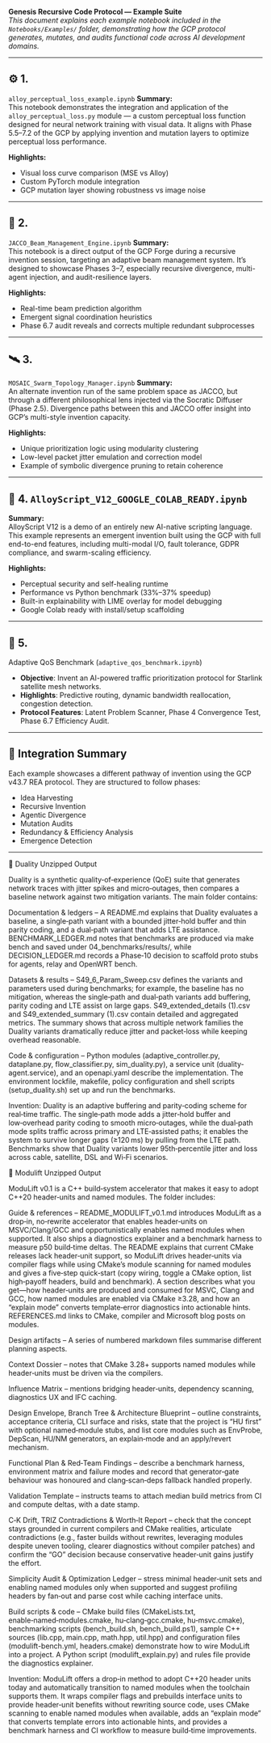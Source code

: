
**Genesis Recursive Code Protocol — Example Suite**  
_This document explains each example notebook included in the `Notebooks/Examples/` folder, demonstrating how the GCP protocol generates, mutates, and audits functional code across AI development domains._

---

## ⚙️ 1. 
`alloy_perceptual_loss_example.ipynb`
**Summary:**  
This notebook demonstrates the integration and application of the `alloy_perceptual_loss.py` module — a custom perceptual loss function designed for neural network training with visual data. It aligns with Phase 5.5–7.2 of the GCP by applying invention and mutation layers to optimize perceptual loss performance.

**Highlights:**
- Visual loss curve comparison (MSE vs Alloy)
- Custom PyTorch module integration
- GCP mutation layer showing robustness vs image noise

---

## 📡 2.
`JACCO_Beam_Management_Engine.ipynb`
**Summary:**  
This notebook is a direct output of the GCP Forge during a recursive invention session, targeting an adaptive beam management system. It’s designed to showcase Phases 3–7, especially recursive divergence, multi-agent injection, and audit-resilience layers.

**Highlights:**
- Real-time beam prediction algorithm
- Emergent signal coordination heuristics
- Phase 6.7 audit reveals and corrects multiple redundant subprocesses

---

## 🛰️ 3.
`MOSAIC_Swarm_Topology_Manager.ipynb`
**Summary:**  
An alternate invention run of the same problem space as JACCO, but through a different philosophical lens injected via the Socratic Diffuser (Phase 2.5). Divergence paths between this and JACCO offer insight into GCP’s multi-style invention capacity.

**Highlights:**
- Unique prioritization logic using modularity clustering
- Low-level packet jitter emulation and correction model
- Example of symbolic divergence pruning to retain coherence

---

## 💽 4. `AlloyScript_V12_GOOGLE_COLAB_READY.ipynb`
**Summary:**  
AlloyScript V12 is a demo of an entirely new AI-native scripting language. This example represents an emergent invention built using the GCP with full end-to-end features, including multi-modal I/O, fault tolerance, GDPR compliance, and swarm-scaling efficiency.

**Highlights:**
- Perceptual security and self-healing runtime
- Performance vs Python benchmark (33%–37% speedup)
- Built-in explainability with LIME overlay for model debugging
- Google Colab ready with install/setup scaffolding

---
## 📡 5.
Adaptive QoS Benchmark (`adaptive_qos_benchmark.ipynb`)
- **Objective**: Invent an AI-powered traffic prioritization protocol for Starlink satellite mesh networks.
- **Highlights**: Predictive routing, dynamic bandwidth reallocation, congestion detection.
- **Protocol Features**: Latent Problem Scanner, Phase 4 Convergence Test, Phase 6.7 Efficiency Audit.

---


## 🔬 Integration Summary
Each example showcases a different pathway of invention using the GCP v43.7 REA protocol. They are structured to follow phases:
- Idea Harvesting
- Recursive Invention
- Agentic Divergence
- Mutation Audits
- Redundancy & Efficiency Analysis
- Emergence Detection

---


📂 Duality Unzipped Output

Duality is a synthetic quality‑of‑experience (QoE) suite that generates network traces with jitter spikes and micro‑outages, then compares a baseline network against two mitigation variants.  The main folder contains:

Documentation & ledgers – A README.md explains that Duality evaluates a baseline, a single‑path variant with a bounded jitter‑hold buffer and thin parity coding, and a dual‑path variant that adds LTE assistance.  BENCHMARK_LEDGER.md notes that benchmarks are produced via make bench and saved under 04_benchmarks/results/, while DECISION_LEDGER.md records a Phase‑10 decision to scaffold proto stubs for agents, relay and OpenWRT bench.

Datasets & results – S49_6_Param_Sweep.csv defines the variants and parameters used during benchmarks; for example, the baseline has no mitigation, whereas the single‑path and dual‑path variants add buffering, parity coding and LTE assist on large gaps.  S49_extended_details (1).csv and S49_extended_summary (1).csv contain detailed and aggregated metrics.  The summary shows that across multiple network families the Duality variants dramatically reduce jitter and packet‑loss while keeping overhead reasonable.

Code & configuration – Python modules (adaptive_controller.py, dataplane.py, flow_classifier.py, sim_duality.py), a service unit (duality-agent.service), and an openapi.yaml describe the implementation.  The environment lockfile, makefile, policy configuration and shell scripts (setup_duality.sh) set up and run the benchmarks.


Invention: Duality is an adaptive buffering and parity‑coding scheme for real‑time traffic.  The single‑path mode adds a jitter‑hold buffer and low‑overhead parity coding to smooth micro‑outages, while the dual‑path mode splits traffic across primary and LTE‑assisted paths; it enables the system to survive longer gaps (≥120 ms) by pulling from the LTE path.  Benchmarks show that Duality variants lower 95th‑percentile jitter and loss across cable, satellite, DSL and Wi‑Fi scenarios.

📂 Modulift Unzipped Output

ModuLift v0.1 is a C++ build‑system accelerator that makes it easy to adopt C++20 header‑units and named modules.  The folder includes:

Guide & references – README_MODULIFT_v0.1.md introduces ModuLift as a drop‑in, no‑rewrite accelerator that enables header‑units on MSVC/Clang/GCC and opportunistically enables named modules when supported.  It also ships a diagnostics explainer and a benchmark harness to measure p50 build‑time deltas.  The README explains that current CMake releases lack header‑unit support, so ModuLift drives header‑units via compiler flags while using CMake’s module scanning for named modules and gives a five‑step quick‑start (copy wiring, toggle a CMake option, list high‑payoff headers, build and benchmark).  A section describes what you get—how header‑units are produced and consumed for MSVC, Clang and GCC, how named modules are enabled via CMake ≥3.28, and how an “explain mode” converts template‑error diagnostics into actionable hints.  REFERENCES.md links to CMake, compiler and Microsoft blog posts on modules.

Design artifacts – A series of numbered markdown files summarise different planning aspects.

Context Dossier – notes that CMake 3.28+ supports named modules while header‑units must be driven via the compilers.

Influence Matrix – mentions bridging header‑units, dependency scanning, diagnostics UX and IFC caching.

Design Envelope, Branch Tree & Architecture Blueprint – outline constraints, acceptance criteria, CLI surface and risks, state that the project is “HU first” with optional named‑module stubs, and list core modules such as EnvProbe, DepScan, HU/NM generators, an explain‑mode and an apply/revert mechanism.

Functional Plan & Red‑Team Findings – describe a benchmark harness, environment matrix and failure modes and record that generator‑gate behaviour was honoured and clang‑scan‑deps fallback handled properly.

Validation Template – instructs teams to attach median build metrics from CI and compute deltas, with a date stamp.

C‑K Drift, TRIZ Contradictions & Worth‑It Report – check that the concept stays grounded in current compilers and CMake realities, articulate contradictions (e.g., faster builds without rewrites, leveraging modules despite uneven tooling, clearer diagnostics without compiler patches) and confirm the “GO” decision because conservative header‑unit gains justify the effort.

Simplicity Audit & Optimization Ledger – stress minimal header‑unit sets and enabling named modules only when supported and suggest profiling headers by fan‑out and parse cost while caching interface units.


Build scripts & code – CMake build files (CMakeLists.txt, enable‑named‑modules.cmake, hu‑clang‑gcc.cmake, hu‑msvc.cmake), benchmarking scripts (bench_build.sh, bench_build.ps1), sample C++ sources (lib.cpp, main.cpp, math.hpp, util.hpp) and configuration files (modulift-bench.yml, headers.cmake) demonstrate how to wire ModuLift into a project.  A Python script (modulift_explain.py) and rules file provide the diagnostics explainer.


Invention: ModuLift offers a drop‑in method to adopt C++20 header units today and automatically transition to named modules when the toolchain supports them.  It wraps compiler flags and prebuilds interface units to provide header‑unit benefits without rewriting source code, uses CMake scanning to enable named modules when available, adds an “explain mode” that converts template errors into actionable hints, and provides a benchmark harness and CI workflow to measure build‑time improvements.




